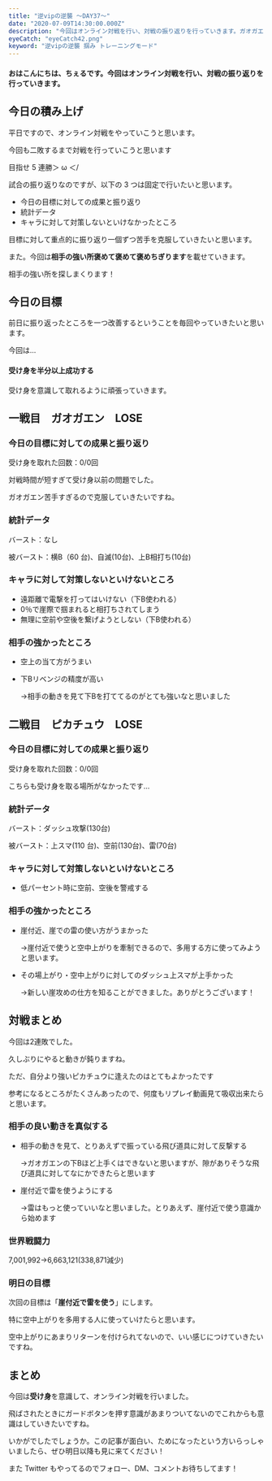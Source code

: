 ```yaml
---
title: "逆vipの逆襲 ～DAY37～"
date: "2020-07-09T14:30:00.000Z"
description: "今回はオンライン対戦を行い、対戦の振り返りを行っていきます。ガオガエン、ピカチュウと戦いました。"
eyeCatch: "eyeCatch42.png"
keyword: "逆vipの逆襲 掴み トレーニングモード"
---
```


#### おはこんにちは、ちぇるです。今回はオンライン対戦を行い、対戦の振り返りを行っていきます。

## 今日の積み上げ

平日ですので、オンライン対戦をやっていこうと思います。<br>

今回も二敗するまで対戦を行っていこうと思います<br>

目指せ 5 連勝＞ ω ＜/<br>

試合の振り返りなのですが、以下の 3 つは固定で行いたいと思います。

- 今日の目標に対しての成果と振り返り
- 統計データ
- キャラに対して対策しないといけなかったところ

目標に対して重点的に振り返り一個ずつ苦手を克服していきたいと思います。<br>

また。今回は**相手の強い所褒めて褒めて褒めちぎります**を載せていきます。<br>

相手の強い所を探しまくります！

## 今日の目標

前日に振り返ったところを一つ改善するということを毎回やっていきたいと思います。<br>

今回は...<br>

#### 受け身を半分以上成功する

受け身を意識して取れるように頑張っていきます。

## 一戦目　ガオガエン　LOSE

### 今日の目標に対しての成果と振り返り

受け身を取れた回数：0/0回<br>

対戦時間が短すぎて受け身以前の問題でした。

ガオガエン苦手すぎるので克服していきたいですね。

### 統計データ

バースト：なし

被バースト：横B（60 台)、自滅(10台)、上B相打ち(10台)

### キャラに対して対策しないといけないところ

- 遠距離で電撃を打ってはいけない（下B使われる）
- 0％で崖際で掴まれると相打ちされてしまう
- 無理に空前や空後を繋げようとしない（下B使われる）

### 相手の強かったところ

* 空上の当て方がうまい

* 下Bリベンジの精度が高い

  →相手の動きを見て下Bを打ててるのがとても強いなと思いました



## 二戦目　ピカチュウ　LOSE

### 今日の目標に対しての成果と振り返り

受け身を取れた回数：0/0回<br>

こちらも受け身を取る場所がなかったです…

### 統計データ

バースト：ダッシュ攻撃(130台)

被バースト：上スマ(110 台)、空前(130台)、雷(70台)

### キャラに対して対策しないといけないところ

- 低パーセント時に空前、空後を警戒する

### 相手の強かったところ

- 崖付近、崖での雷の使い方がうまかった

  →崖付近で使うと空中上がりを牽制できるので、多用する方に使ってみようと思います。

- その場上がり・空中上がりに対してのダッシュ上スマが上手かった

  →新しい崖攻めの仕方を知ることができました。ありがとうございます！

## 対戦まとめ

今回は2連敗でした。<br>

久しぶりにやると動きが鈍りますね。<br>

ただ、自分より強いピカチュウに逢えたのはとてもよかったです<br>

参考になるところがたくさんあったので、何度もリプレイ動画見て吸収出来たらと思います。<br>

### 相手の良い動きを真似する

* 相手の動きを見て、とりあえずで振っている飛び道具に対して反撃する

  →ガオガエンの下Bほど上手くはできないと思いますが、隙がありそうな飛び道具に対してなにかできたらと思います

* 崖付近で雷を使うようにする

  →雷はもっと使っていいなと思いました。とりあえず、崖付近で使う意識から始めます

### 世界戦闘力

7,001,992→6,663,121(338,871減少)

### 明日の目標

次回の目標は「**崖付近で雷を使う**」にします。<br>

特に空中上がりを多用する人に使っていけたらと思います。<br>

空中上がりにあまりリターンを付けられてないので、いい感じにつけていきたいですね。

## まとめ

今回は**受け身**を意識して、オンライン対戦を行いました。<br>

飛ばされたときにガードボタンを押す意識があまりついてないのでこれからも意識はしていきたいですね。<br>

いかがでしたでしょうか。この記事が面白い、ためになったという方いらっしゃいましたら、ぜひ明日以降も見に来てください！<br>

また Twitter もやってるのでフォロー、DM、コメントお待ちしてます！
